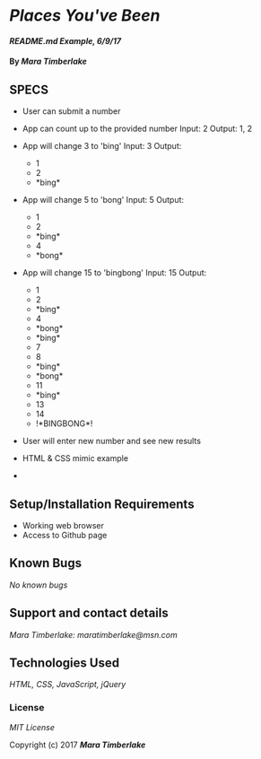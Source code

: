 # _Places You've Been_

#### _README.md Example, 6/9/17_

#### By _**Mara Timberlake**_

## SPECS

- User can submit a number
- App can count up to the provided number
  Input: 2
  Output: 1, 2
- App will change 3 to 'bing'
  Input: 3
  Output:
  <ul>
  <li>1</li>
  <li>2</li>  
  <li>*bing*</li>
  </ul>
- App will change 5 to 'bong'
  Input: 5
  Output:
   <ul>
  <li>1</li>
  <li>2</li>  
  <li>*bing*</li>
  <li>4</li>
  <li>*bong*</li>  
  </ul>

- App will change 15 to 'bingbong'
  Input: 15
  Output:
    <ul>
  <li>1</li>
  <li>2</li>  
  <li>*bing*</li>
  <li>4</li>
  <li>*bong*</li>  
  <li>*bing* </li>
  <li>7</li>  
  <li>8</li>
  <li>*bing*</li>
  <li>*bong*</li>  
  <li>11</li>
  <li>*bing*</li>  
  <li>13</li>
  <li>14</li>
  <li>!*BINGBONG*!</li>  
  </ul>

- User will enter new number and see new results
- HTML & CSS mimic example
-

## Setup/Installation Requirements

* Working web browser
* Access to Github page

## Known Bugs

_No known bugs_

## Support and contact details

_Mara Timberlake: maratimberlake@msn.com_

## Technologies Used

_HTML, CSS, JavaScript, jQuery_

### License

*MIT License*

Copyright (c) 2017 **_Mara Timberlake_**
